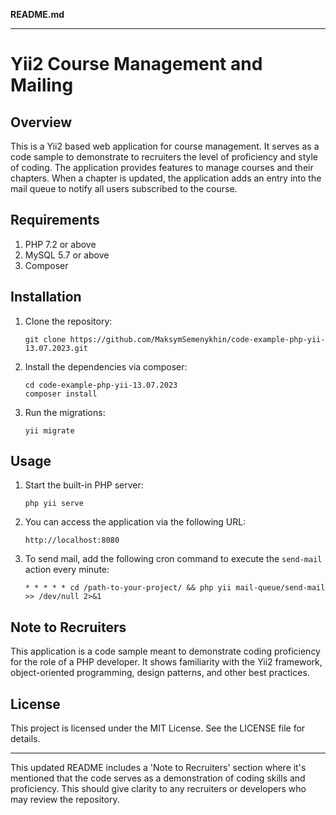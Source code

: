 **README.md**

---

# Yii2 Course Management and Mailing

## Overview

This is a Yii2 based web application for course management. It serves as a code sample to demonstrate to recruiters the level of proficiency and style of coding. The application provides features to manage courses and their chapters. When a chapter is updated, the application adds an entry into the mail queue to notify all users subscribed to the course.

## Requirements

1. PHP 7.2 or above
2. MySQL 5.7 or above
3. Composer

## Installation

1. Clone the repository:

    ```
    git clone https://github.com/MaksymSemenykhin/code-example-php-yii-13.07.2023.git
    ```

2. Install the dependencies via composer:

    ```
    cd code-example-php-yii-13.07.2023
    composer install
    ```

3. Run the migrations:

    ```
    yii migrate
    ```

## Usage

1. Start the built-in PHP server:

    ```
    php yii serve
    ```

2. You can access the application via the following URL:

    ```
    http://localhost:8080
    ```

3. To send mail, add the following cron command to execute the `send-mail` action every minute:

    ```
    * * * * * cd /path-to-your-project/ && php yii mail-queue/send-mail >> /dev/null 2>&1
    ```

## Note to Recruiters

This application is a code sample meant to demonstrate coding proficiency for the role of a PHP developer. It shows familiarity with the Yii2 framework, object-oriented programming, design patterns, and other best practices. 

## License

This project is licensed under the MIT License. See the LICENSE file for details.

---

This updated README includes a 'Note to Recruiters' section where it's mentioned that the code serves as a demonstration of coding skills and proficiency. This should give clarity to any recruiters or developers who may review the repository.
